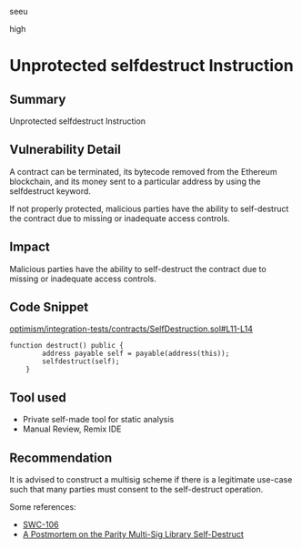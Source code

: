 seeu

high

# Unprotected selfdestruct Instruction

## Summary

Unprotected selfdestruct Instruction

## Vulnerability Detail

A contract can be terminated, its bytecode removed from the Ethereum blockchain, and its money sent to a particular address by using the selfdestruct keyword.

If not properly protected, malicious parties have the ability to self-destruct the contract due to missing or inadequate access controls.

## Impact

Malicious parties have the ability to self-destruct the contract due to missing or inadequate access controls.

## Code Snippet

[optimism/integration-tests/contracts/SelfDestruction.sol#L11-L14](https://github.com/sherlock-audit/2023-01-optimism/blob/main/optimism/integration-tests/contracts/SelfDestruction.sol#L11-L14)
```Solidity
function destruct() public {
        address payable self = payable(address(this));
        selfdestruct(self);
    }
```

## Tool used

- Private self-made tool for static analysis
- Manual Review, Remix IDE

## Recommendation

It is advised to construct a multisig scheme if there is a legitimate use-case such that many parties must consent to the self-destruct operation.

Some references:
- [SWC-106](https://swcregistry.io/docs/SWC-106)
- [A Postmortem on the Parity Multi-Sig Library Self-Destruct](https://www.parity.io/blog/a-postmortem-on-the-parity-multi-sig-library-self-destruct/)